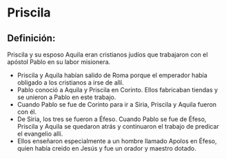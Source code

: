 # Priscila

## Definición: 

Priscila y su esposo Aquila eran cristianos judíos que trabajaron con el apóstol Pablo en su labor misionera.

* Priscila y Aquila habían salido de Roma porque el emperador había obligado a los cristianos a irse de allí.
* Pablo conoció a Aquila y Priscila en Corinto.  Ellos fabricaban tiendas y se unieron a Pablo en este trabajo.
* Cuando Pablo se fue de Corinto para ir a Siria, Priscila y Aquila fueron con él.
* De Siria, los tres se fueron a Éfeso.  Cuando Pablo se fue de Éfeso, Priscila y Aquila se quedaron atrás y continuaron el trabajo de predicar el evangelio allí.
* Ellos enseñaron especialmente a un hombre llamado Apolos en Éfeso,  quien había creido en Jesús y fue un orador y maestro dotado.

